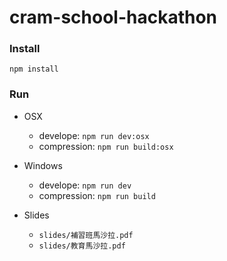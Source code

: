 # cram-school-hackathon

### Install

`npm install`

### Run

- OSX
  - develope: `npm run dev:osx`
  - compression: `npm run build:osx`

- Windows
  - develope: `npm run dev`
  - compression: `npm run build`

- Slides
  - `slides/補習班馬沙拉.pdf`
  - `slides/教育馬沙拉.pdf`